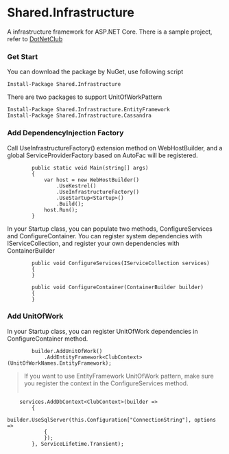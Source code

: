 # Shared.Infrastructure

A infrastructure framework for ASP.NET Core.
There is a sample project, refer to [DotNetClub](https://github.com/scheshan/DotNetClub)

### Get Start

You can download the package by NuGet, use following script
```
Install-Package Shared.Infrastructure
```

There are two packages to support UnitOfWorkPattern
```
Install-Package Shared.Infrastructure.EntityFramework
Install-Package Shared.Infrastructure.Cassandra
```

### Add DependencyInjection Factory

Call UseInfrastructureFactory() extension method on WebHostBuilder, and a global ServiceProviderFactory based on AutoFac will be registered.
```
        public static void Main(string[] args)
        {
            var host = new WebHostBuilder()
                .UseKestrel()
                .UseInfrastructureFactory()
                .UseStartup<Startup>()
                .Build();
            host.Run();
        }
```

In your Startup class, you can populate two methods, ConfigureServices and ConfigureContainer. You can register system dependencies with IServiceCollection, and register your own dependencies with ContainerBuilder
```
        public void ConfigureServices(IServiceCollection services)
        {
        }

        public void ConfigureContainer(ContainerBuilder builder)
        {
        }
```

### Add UnitOfWork

In your Startup class, you can register UnitOfWork dependencies in ConfigureContainer method.

```
        builder.AddUnitOfWork()
            .AddEntityFramework<ClubContext>(UnitOfWorkNames.EntityFramework);
```
> If you want to use EntityFramework UnitOfWork pattern, make sure you register the context in the ConfigureServices method.
> ```
        services.AddDbContext<ClubContext>(builder =>
            {
                builder.UseSqlServer(this.Configuration["ConnectionString"], options =>
                {
                });
            }, ServiceLifetime.Transient);
```
